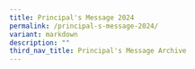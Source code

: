 ```yaml
---
title: Principal's Message 2024
permalink: /principal-s-message-2024/
variant: markdown
description: ""
third_nav_title: Principal's Message Archive
---
```

